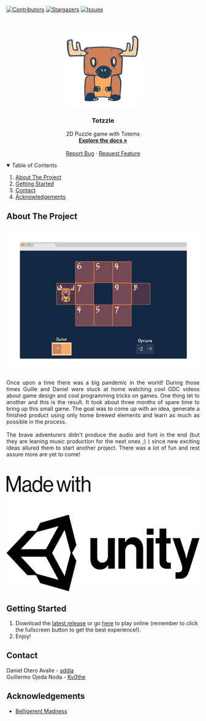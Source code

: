 <!-- PROJECT SHIELDS -->
<!--
*** Markdown "reference style" links for readability.
*** Reference links are enclosed in brackets [ ] instead of parentheses ( ).
*** See the bottom of this document for the declaration of the reference variables
*** for contributors-url, forks-url, etc. This is an optional, concise syntax you may use.
*** https://www.markdownguide.org/basic-syntax/#reference-style-links
-->
[![Contributors][contributors-shield]][contributors-url]
[![Stargazers][stars-shield]][stars-url]
[![Issues][issues-shield]][issues-url]

<!-- PROJECT LOGO -->
<br />
<p align="center">
  <a href="https://github.com/addja/Totzzle">
    <img src="Documentation/Images/Logo.png" alt="Logo" width="200" height="200">
  </a>

  <h3 align="center">Totzzle</h3>

  <p align="center">
    2D Puzzle game with Totems
    <br />
    <a href="https://github.com/addja/Totzzle"><strong>Explore the docs »</strong></a>
    <br />
    <br />
    <a href="https://github.com/addja/Totzzle/issues">Report Bug</a>
    ·
    <a href="https://github.com/addja/Totzzle/issues">Request Feature</a>
  </p>
</p>



<!-- TABLE OF CONTENTS -->
<details open="open">
  <summary>Table of Contents</summary>
  <ol>
    <li><a href="#about-the-project">About The Project</a></li>
    <li><a href="#getting-started">Getting Started</a></li>
    <li><a href="#contact">Contact</a></li>
    <li><a href="#acknowledgements">Acknowledgements</a></li>
  </ol>
</details>



<!-- ABOUT THE PROJECT -->
## About The Project

[![Screenshot][product-screenshot]](https://github.com/addja/Totzzle)


<p align="justify">
	Once upon a time there was a big pandemic in the world! During those times Guille and Daniel were stuck at home watching cool GDC videos about game design and cool programming tricks on games. One thing let to another and this is the result. It took about three months of spare time to bring up this small game. The goal was to come up with an idea, generate a finished product using only home brewed elements and learn as much as possible in the process.
	<br />
	<br />
	The brave adventurers didn't produce the audio and font in the end (but they are leaning music production for the next ones ;) ) since new exciting ideas allured them to start another project. There was a lot of fun and rest assure more are yet to come! 
	<br />
	<br />
	<br />
</p>
<p align="center">
    <img src="Documentation/Images/Unity.png" alt="Made with" width="551" height="300"/>
</p>



<!-- GETTING STARTED -->
## Getting Started

1. Download the [latest release](https://github.com/addja/Totzzle/archive/main.zip) or go [here](http://addja.github.io/bin/totzzle/) to play online (remember to click the fullscreen button to get the best experience!).
3. Enjoy!



<!-- CONTACT -->
## Contact


Daniel Otero Avalle - [addja](https://github.com/addja)
<br />
Guillermo Ojeda Noda - [Kv0the](https://github.com/Kv0the)



<!-- ACKNOWLEDGEMENTS -->
## Acknowledgements
* [Belligerent Madness](https://www.fontsquirrel.com/license/Belligerent-Madness)



<!-- MARKDOWN LINKS & IMAGES -->
<!-- https://www.markdownguide.org/basic-syntax/#reference-style-links -->
[contributors-shield]: https://img.shields.io/github/contributors/addja/Totzzle.svg?style=for-the-badge
[contributors-url]: https://github.com/addja/Totzzle/graphs/contributors
[stars-shield]: https://img.shields.io/github/stars/addja/Totzzle.svg?style=for-the-badge
[stars-url]: https://github.com/addja/Totzzle/stargazers
[issues-shield]: https://img.shields.io/github/issues/addja/Totzzle.svg?style=for-the-badge
[issues-url]: https://github.com/addja/Totzzle/issues
[product-screenshot]: Documentation/Images/Screenshot.png
